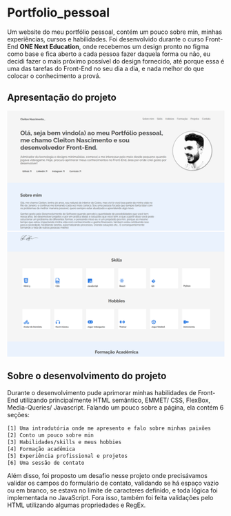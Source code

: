 # Portfolio_pessoal
Um website do meu portfólio pessoal, contém um pouco sobre min, minhas experiências, cursos e habilidades. Foi desenvolvido durante o curso Front-End **ONE Next Education**, onde recebemos um design pronto no figma como base e fica aberto a cada pessoa fazer daquela forma ou não, eu decidi fazer o mais próximo possível do design fornecido, até porque essa é uma das tarefas do Front-End no seu dia a dia, e nada melhor do que colocar o conhecimento a prová.

## Apresentação do projeto
<img src="assets/imgs/screenshots/print1.png">
<img src="assets/imgs/screenshots/print2.png">

## Sobre o desenvolvimento do projeto
Durante o desenvolvimento pude aprimorar minhas habilidades de Front-End utilizando principalmente HTML semântico, EMMET/ CSS, FlexBox, Media-Queries/ Javascript.
Falando um pouco sobre a página, ela contém 6 seções:
```
[1] Uma introdutória onde me apresento e falo sobre minhas paixões
[2] Conto um pouco sobre min
[3] Habilidades/skills e meus hobbies
[4] Formação acadêmica
[5] Experiência profissional e projetos 
[6] Uma sessão de contato
```
Além disso, foi proposto um desafio nesse projeto onde precisávamos validar os campos do formulário de contato, validando se há espaço vazio ou em branco, se estava no limite de caracteres definido, e toda lógica foi implementada no JavaScript. Fora isso, também foi feita validações pelo HTML utilizando algumas propriedades e RegEx. 
